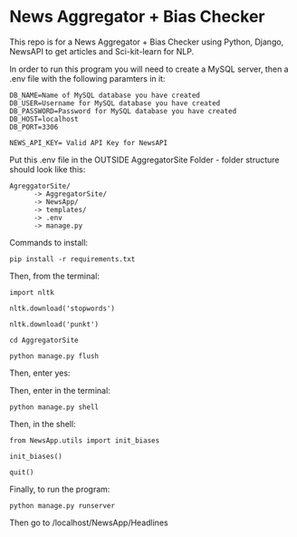 <h1>News Aggregator + Bias Checker</h1>
This repo is for a News Aggregator + Bias Checker using Python, Django, NewsAPI to get articles and Sci-kit-learn for NLP.

In order to run this program you will need to create a MySQL server, then a .env file with the following paramters in it:
```
DB_NAME=Name of MySQL database you have created
DB_USER=Username for MySQL database you have created
DB_PASSWORD=Password for MySQL database you have created
DB_HOST=localhost
DB_PORT=3306

NEWS_API_KEY= Valid API Key for NewsAPI
```
Put this .env file in the OUTSIDE AggregatorSite Folder - folder structure should look like this:
```
AgreggatorSite/
      -> AggregatorSite/
      -> NewsApp/
      -> templates/
      -> .env
      -> manage.py
```

Commands to install:
```
pip install -r requirements.txt
```
Then, from the terminal:

```
import nltk

nltk.download('stopwords')

nltk.download('punkt')

cd AggregatorSite

python manage.py flush
```
Then, enter yes:

Then, enter in the terminal:
```
python manage.py shell
```
Then, in the shell:
```
from NewsApp.utils import init_biases

init_biases()

quit()
```
Finally, to run the program:
```
python manage.py runserver
```
Then go to /localhost/NewsApp/Headlines
